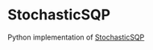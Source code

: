 # StochasticSQP

Python implementation of [StochasticSQP](https://github.com/frankecurtis/StochasticSQP)
